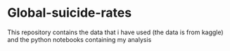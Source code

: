 # Global-suicide-rates
This repository contains the data that i have used (the data is from kaggle) and the python notebooks containing my analysis
